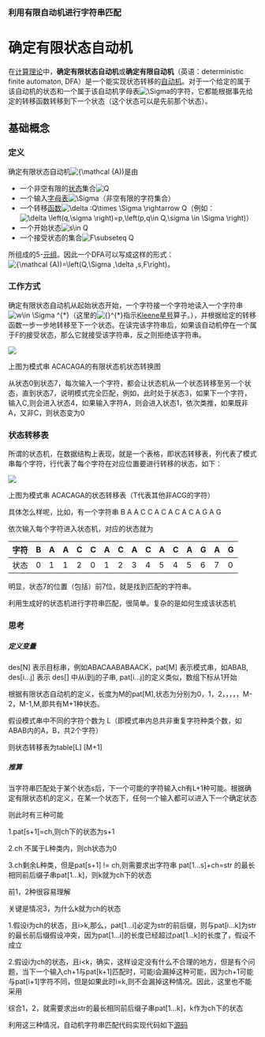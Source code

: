 ### 利用有限自动机进行字符串匹配





# 确定有限状态自动机

在[计算理论](https://www.wikiwand.com/zh-hans/计算理论)中，**确定有限状态自动机**或**确定有限自动机**（英语：deterministic finite automaton, DFA）是一个能实现状态转移的[自动机](https://www.wikiwand.com/zh-hans/自动机)。对于一个给定的属于该自动机的状态和一个属于该自动机字母表![\Sigma ](https://wikimedia.org/api/rest_v1/media/math/render/svg/9e1f558f53cda207614abdf90162266c70bc5c1e)的字符，它都能根据事先给定的转移函数转移到下一个状态（这个状态可以是先前那个状态）。



## 基础概念

### 定义

确定有限状态自动机![{\mathcal {A))](https://wikimedia.org/api/rest_v1/media/math/render/svg/280ae03440942ab348c2ca9b8db6b56ffa9618f8)是由

- 一个非空有限的[状态](https://www.wikiwand.com/zh-hans/状态)集合![Q](https://wikimedia.org/api/rest_v1/media/math/render/svg/8752c7023b4b3286800fe3238271bbca681219ed)
- 一个输入[字母表](https://www.wikiwand.com/zh-hans/字母表_(计算机科学))![\Sigma ](https://wikimedia.org/api/rest_v1/media/math/render/svg/9e1f558f53cda207614abdf90162266c70bc5c1e)（非空有限的字符集合）
- 一个转移[函数](https://www.wikiwand.com/zh-hans/函数)![\delta :Q\times \Sigma \rightarrow Q](https://wikimedia.org/api/rest_v1/media/math/render/svg/bf5e7275cee499c75c2367211364697dee26de11)（例如：![\delta \left(q,\sigma \right)=p,\left(p,q\in Q,\sigma \in \Sigma \right)](https://wikimedia.org/api/rest_v1/media/math/render/svg/0dd107c0cd016f21c8fe2427dd2256bad3e95d24)）
- 一个开始状态![s\in Q](https://wikimedia.org/api/rest_v1/media/math/render/svg/baa662d061d25282ee121464d38bc961522e7219)
- 一个接受状态的集合![F\subseteq Q](https://wikimedia.org/api/rest_v1/media/math/render/svg/9ada8f098adcf02f7a674d2a5f2dda5e4917881e)

所组成的5-[元组](https://www.wikiwand.com/zh-hans/多元组)。因此一个DFA可以写成这样的形式：![{\mathcal  {A))=\left(Q,\Sigma ,\delta ,s,F\right)](https://wikimedia.org/api/rest_v1/media/math/render/svg/668aec9172280d42367d0ed251171b1fdeff7b8d)。

### 工作方式

确定有限状态自动机从起始状态开始，一个字符接一个字符地读入一个字符串![w\in \Sigma ^{*}](https://wikimedia.org/api/rest_v1/media/math/render/svg/8861ae978b1183cafefa37263b531d68ca4df792)（这里的![{}^{*}](https://wikimedia.org/api/rest_v1/media/math/render/svg/002b545cd6a6f230c91717f3321b3288a405f6a4)指示[Kleene星号](https://www.wikiwand.com/zh-hans/Kleene星号)算子。），并根据给定的转移函数一步一步地转移至下一个状态。在读完该字符串后，如果该自动机停在一个属于F的接受状态，那么它就接受该字符串，反之则拒绝该字符串。





![](https://cdncontribute.geeksforgeeks.org/wp-content/uploads/autometa1.png)

上图为模式串 ACACAGA的有限状态机状态转换图

从状态0到状态7，每次输入一个字符，都会让状态机从一个状态转移至另一个状态，直到状态7，说明模式完全匹配，例如，此时处于状态3，如果下一个字符，输入C,则会进入状态4，如果输入字符A，则会进入状态1，依次类推，如果既非A，又非C，则状态变为0





### 状态转移表

所谓的状态机，在数据结构上表现，就是一个表格，即状态转移表，列代表了模式串每个字符，行代表了每个字符在对应位置要进行转移的状态，如下：



![](https://cdncontribute.geeksforgeeks.org/wp-content/uploads/autometa2.png)

上图为模式串 ACACAGA的状态转移表（T代表其他非ACG的字符）



具体怎么样呢，比如，有一个字符串 B A A C C A C A C A C A G A G

依次输入每个字符进入状态机，对应的状态就为

| 字符 | B    | A    | A    | C    | C    | A    | C    | A    | C    | A    | C    | A    | G    | A    | G    |
| ---- | ---- | ---- | ---- | ---- | ---- | ---- | ---- | ---- | ---- | ---- | ---- | ---- | ---- | ---- | ---- |
| 状态 | 0    | 1    | 1    | 2    | 0    | 1    | 2    | 3    | 4    | 5    | 4    | 5    | 6    | 7    | 0    |

明显，状态7的位置（包括）前7位，就是找到匹配的字符串。



利用生成好的状态机进行字符串匹配，很简单。复杂的是如何生成该状态机









### 思考

##### 定义变量

des[N] 表示目标串，例如ABACAABABAACK，pat[M] 表示模式串，如ABAB, des[i...j] 表示 des[] 中从i到j的子串, pat[i...j]的定义类似，数组下标从1开始

根据有限状态自动机的定义，长度为M的pat[M],状态为分别为0，1，2，，，，，M-2，M-1,M,即共有M+1种状态。

假设模式串中不同的字符个数为 L（即模式串内总共非重复字符种类个数，如ABAB内的A，B，共2个字符）

则状态转移表为table[L] [M+1]



##### 推算

当字符串匹配处于某个状态s后，下一个可能的字符输入ch有L+1种可能。根据确定有限状态机的定义，在某一个状态下，任何一个输入都可以进入下一个确定状态

则此时有三种可能

1.pat[s+1]=ch,则ch下的状态为s+1

2.ch 不属于L种类内，则ch状态为0

3.ch剩余L种类，但是pat[s+1] != ch,则需要求出字符串 pat[1…s]+ch=str 的最长相同前后缀子串pat[1…k]，则k就为ch下的状态



前1，2种很容易理解

关键是情况3，为什么k就为ch的状态



1.假设i为ch的状态，且i>k,那么，pat[1…i]必定为str的前后缀，则与pat[i…k]为str的最长前后缀假设冲突，因为pat[1…i]的长度已经超过pat[1…k]的长度了，假设不成立



2.假设i为ch的状态，且i<k，确实，这样设定没有什么不合理的地方，但是有个问题，当下一个输入ch+1与pat[k+1]匹配时，可能i会漏掉这种可能，因为ch+1可能与pat[i+1]字符不同，但是如果此时i=k,则不会漏掉这种情况。因此，这里也不能采用



综合1，2，就需要求出str的最长相同前后缀子串pat[1…k]，k作为ch下的状态



利用这三种情况，自动机字符串匹配代码实现代码如下[源码](/code/FSM/Main.java)





























